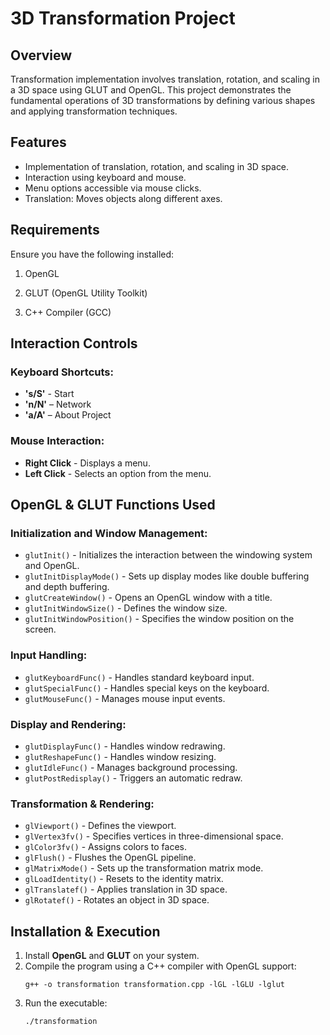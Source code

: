 # 3D Transformation Project

## Overview
Transformation implementation involves translation, rotation, and scaling in a 3D space using GLUT and OpenGL. This project demonstrates the fundamental operations of 3D transformations by defining various shapes and applying transformation techniques.

## Features
- Implementation of translation, rotation, and scaling in 3D space.
- Interaction using keyboard and mouse.
- Menu options accessible via mouse clicks.
- Translation: Moves objects along different axes.

## Requirements

Ensure you have the following installed:

1. OpenGL

2. GLUT (OpenGL Utility Toolkit)

3. C++ Compiler (GCC)

## Interaction Controls
### Keyboard Shortcuts:
- **'s/S'** - Start
- **'n/N'** – Network
- **'a/A'** – About Project

### Mouse Interaction:
- **Right Click** - Displays a menu.
- **Left Click** - Selects an option from the menu.

## OpenGL & GLUT Functions Used
### Initialization and Window Management:
- `glutInit()` - Initializes the interaction between the windowing system and OpenGL.
- `glutInitDisplayMode()` - Sets up display modes like double buffering and depth buffering.
- `glutCreateWindow()` - Opens an OpenGL window with a title.
- `glutInitWindowSize()` - Defines the window size.
- `glutInitWindowPosition()` - Specifies the window position on the screen.

### Input Handling:
- `glutKeyboardFunc()` - Handles standard keyboard input.
- `glutSpecialFunc()` - Handles special keys on the keyboard.
- `glutMouseFunc()` - Manages mouse input events.

### Display and Rendering:
- `glutDisplayFunc()` - Handles window redrawing.
- `glutReshapeFunc()` - Handles window resizing.
- `glutIdleFunc()` - Manages background processing.
- `glutPostRedisplay()` - Triggers an automatic redraw.

### Transformation & Rendering:
- `glViewport()` - Defines the viewport.
- `glVertex3fv()` - Specifies vertices in three-dimensional space.
- `glColor3fv()` - Assigns colors to faces.
- `glFlush()` - Flushes the OpenGL pipeline.
- `glMatrixMode()` - Sets up the transformation matrix mode.
- `glLoadIdentity()` - Resets to the identity matrix.
- `glTranslatef()` - Applies translation in 3D space.
- `glRotatef()` - Rotates an object in 3D space.

## Installation & Execution
1. Install **OpenGL** and **GLUT** on your system.
2. Compile the program using a C++ compiler with OpenGL support:
   ```
   g++ -o transformation transformation.cpp -lGL -lGLU -lglut
   ```
3. Run the executable:
   ```
   ./transformation
   ```
